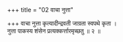 +++
title = "02 वाचा नुत्ता"

+++
वाचा नुत्ता कृत्यादीन्द्रवती जाग्रता स्वपथे कृता ।  
नुत्ता पाकस्य शंसेन प्रत्यक्कर्त्तारमृच्छतु ॥ २ ॥